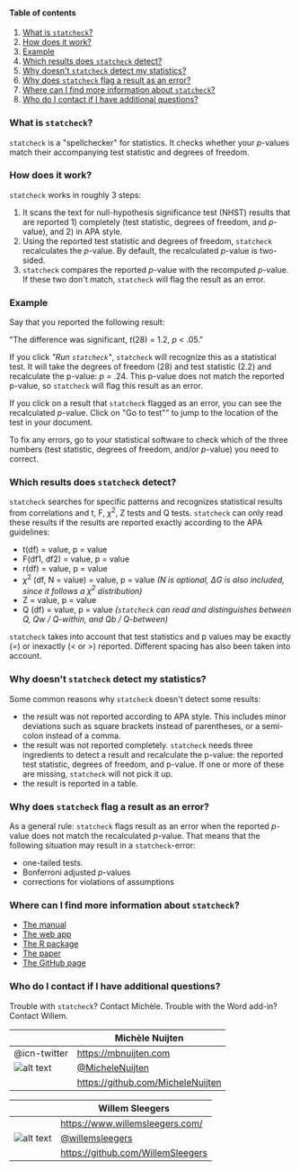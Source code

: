 #### Table of contents

1. [What is `statcheck`?](#whatis)
2. [How does it work?](#workings)
3. [Example](#ex)
3. [Which results does `statcheck` detect?](#which)
4. [Why doesn't `statcheck` detect my statistics?](#ynodetect)
5. [Why does `statcheck` flag a result as an error?](#whyerror)
6. [Where can I find more information about `statcheck`?](#moreinfo)
7. [Who do I contact if I have additional questions?](#contact)


### What is `statcheck`? <a name="whatis"></a>
`statcheck` is a "spellchecker" for statistics. It checks whether your *p*-values match their accompanying test statistic and degrees of freedom. 

### How does it work? <a name="workings"></a>

`statcheck` works in roughly 3 steps:

1. It scans the text for null-hypothesis significance test (NHST) results that are reported 1) completely (test statistic, degrees of freedom, and *p*-value), and 2) in APA style. 
2. Using the reported test statistic and degrees of freedom, `statcheck` recalculates the *p*-value. By default, the recalculated *p*-value is two-sided.
3. `statcheck` compares the reported *p*-value with the recomputed *p*-value. If these two don't match, `statcheck` will flag the result as an error.

### Example <a name="ex"></a>

Say that you reported the following result: 

"The difference was significant, *t*(28) = 1.2, *p* < .05."

If you click *"Run `statcheck`"*, `statcheck` will recognize this as a statistical test. It will take the degrees of freedom (28) and test statistic (2.2) and recalculate the p-value: *p* = .24. This p-value does not match the reported p-value, so `statcheck` will flag this result as an error.

If you click on a result that `statcheck` flagged as an error, you can see the recalculated *p*-value. Click on "Go to test"" to jump to the location of the test in your document. 

To fix any errors, go to your statistical software to check which of the three numbers (test statistic, degrees of freedom, and/or *p*-value) you need to correct.


### Which results does `statcheck` detect? <a name="which"></a>

`statcheck` searches for specific patterns and recognizes statistical results from correlations and t, F, $\chi^2$, Z tests and Q tests. `statcheck` can only read these results if the results are reported exactly according to the APA guidelines:

* t(df) = value, p = value
* F(df1, df2) = value, p = value
* r(df) = value, p = value
* $\chi^2$ (df, N = value) = value, p = value *(N is optional, $\Delta$G is also included, since it follows a $\chi^2$ distribution)*
* Z = value, p = value 
* Q (df) = value, p = value *(`statcheck` can read and distinguishes between Q, Qw / Q-within, and Qb / Q-between)*

`statcheck` takes into account that test statistics and p values may be exactly (=) or inexactly (< or >) reported. Different spacing has also been taken into account.

### Why doesn't `statcheck` detect my statistics? <a name="ynodetect"></a>

Some common reasons why `statcheck` doesn't detect some results:

* the result was not reported according to APA style. This includes minor deviations such as square brackets instead of parentheses, or a semi-colon instead of a comma.
* the result was not reported completely. `statcheck` needs three ingredients to detect a result and recalculate the p-value: the reported test statistic, degrees of freedom, and p-value. If one or more of these are missing, `statcheck` will not pick it up.
* the result is reported in a table. 


### Why does `statcheck` flag a result as an error? <a name="whyerror"></a>

As a general rule: `statcheck` flags result as an error when the reported *p*-value does not match the recalculated *p*-value. That means that the following situation may result in a `statcheck`-error:

* one-tailed tests.
* Bonferroni adjusted *p*-values
* corrections for violations of assumptions


### Where can I find more information about `statcheck`?<a name="moreinfo"></a>

* [The manual](https://rpubs.com/michelenuijten/statcheckmanual)
* [The web app](http://statcheck.io)
* [The R package](http://cran.r-project.org/web/packages/statcheck/)
* [The paper](https://link.springer.com/article/10.3758/s13428-015-0664-2)
* [The GitHub page](https://github.com/MicheleNuijten/statcheck)


### Who do I contact if I have additional questions?<a name="contact"></a>
Trouble with `statcheck`? Contact Michèle. Trouble with the Word add-in? Contact Willem.

<!-- links to social media icons -->
[1.1]: http://i.imgur.com/tXSoThF.png (twitter icon with padding)

<i class="icon fa fa-twitter"></i>

||Michèle Nuijten|
-|----------------
|@icn-twitter | <https://mbnuijten.com>
|![alt text][1.1]| [\@MicheleNuijten](http://twitter.com/MicheleNuijten/)
| | <https://github.com/MicheleNuijten>

||Willem Sleegers|
-|----------------
| | <https://www.willemsleegers.com/>
|![alt text][1.1] | [\@willemsleegers](https://twitter.com/willemsleegers)
| | <https://github.com/WillemSleegers>
